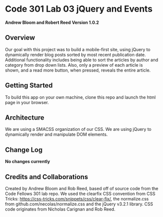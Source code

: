 # Code 301 Lab 03 jQuery and Events

**Andrew Bloom and Robert Reed**
**Version 1.0.2**

## Overview
Our goal with this project was to build a mobile-first site, using jQuery to dynamically render blog posts sorted by most recent publication date. Additional functionality includes being able to sort the articles by author and category from drop down lists. Also, only a preview of each article is shown, and a read more button, when pressed, reveals the entire article.

## Getting Started
To build this app on your own machine, clone this repo and launch the html page in your browser.

## Architecture
We are using a SMACSS organization of our CSS. We are using jQuery to dynamically render and manipulate DOM elements.

## Change Log
**No changes currently**

## Credits and Collaborations
Created by Andrew Bloom and Rob Reed, based off of source code from the Code Fellows 301 lab repo. We used the clearfix CSS convention from CSS Tricks: https://css-tricks.com/snippets/css/clear-fix/, the normalize.css from github.com/necolas/normalize.css and the jQuery v3.2.1 library. CSS code originates from Nicholas Carignan and Rob Reed.

